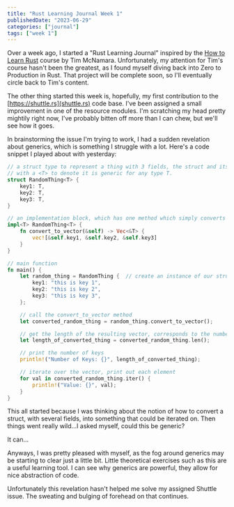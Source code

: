 ```yaml
---
title: "Rust Learning Journal Week 1"
publishedDate: "2023-06-29"
categories: ["journal"]
tags: ["week 1"]
---
```


Over a week ago, I started a "Rust Learning Journal" inspired by the [How to Learn Rust](https://learning.accelerant.dev/how-to-learn-rust) course by Tim McNamara. Unfortunately, my attention for Tim's course hasn't been the greatest, as I found myself diving back into Zero to Production in Rust. That project will be complete soon, so I'll eventually circle back to Tim's content.

The other thing started this week is, hopefully, my first contribution to the [https://shuttle.rs](shuttle.rs) code base. I've been assigned a small improvement in one of the resource modules. I'm scratching my head pretty mightily right now, I've probably bitten off more than I can chew, but we'll see how it goes.

In brainstorming the issue I'm trying to work, I had a sudden revelation about generics, which is something I struggle with a lot. Here's a code snippet I played about with yesterday:

```Rust
// a struct type to represent a thing with 3 fields, the struct and its fields are annotated
// with a <T> to denote it is generic for any type T.
struct RandomThing<T> {
    key1: T,
    key2: T,
    key3: T,
}

// an implementation block, which has one method which simply converts the struct into a vector, the elements of the vector are the struct's fields
impl<T> RandomThing<T> {
    fn convert_to_vector(&self) -> Vec<&T> {
        vec![&self.key1, &self.key2, &self.key3]
    }
}

// main function
fn main() {
    let random_thing = RandomThing {  // create an instance of our struct type
        key1: "this is key 1",
        key2: "this is key 2",
        key3: "this is key 3",
    };

    // call the convert_to_vector method
    let converted_random_thing = random_thing.convert_to_vector();

    // get the length of the resulting vector, corresponds to the number of fields in the struct
    let length_of_converted_thing = converted_random_thing.len();

    // print the number of keys
    println!("Number of Keys: {}", length_of_converted_thing);

    // iterate over the vector, print out each element
    for val in converted_random_thing.iter() {
        println!("Value: {}", val);
    }
}
```

This all started because I was thinking about the notion of how to convert a struct, with several fields, into something that could be iterated on. Then things went really wild...I asked myself, could this be generic?

It can...

Anyways, I was pretty pleased with myself, as the fog around generics may be starting to clear just a little bit. Little theoretical exercises such as this are a useful learning tool. I can see why generics are powerful, they allow for nice abstraction of code.

Unfortunately this revelation hasn't helped me solve my assigned Shuttle issue. The sweating and bulging of forehead on that continues.
